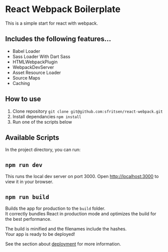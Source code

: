 # React Webpack Boilerplate
This is a simple start for react with webpack.

## Includes the following features...

- Babel Loader
- Sass Loader With Dart Sass
- HTMLWebpackPlugin
- WebpackDevServer
- Asset Resource Loader
- Source Maps
- Caching

## How to use
1. Clone repository `git clone git@github.com:sfritsen/react-webpack.git`
2. Install dependancies `npm install`
3. Run one of the scripts below

## Available Scripts
In the project directory, you can run:

## `npm run dev`
This runs the local dev server on port 3000.
Open [http://localhost:3000](http://localhost:3000) to view it in your browser.

## `npm run build`
Builds the app for production to the `build` folder.\
It correctly bundles React in production mode and optimizes the build for the best performance.

The build is minified and the filenames include the hashes.\
Your app is ready to be deployed!

See the section about [deployment](https://facebook.github.io/create-react-app/docs/deployment) for more information.